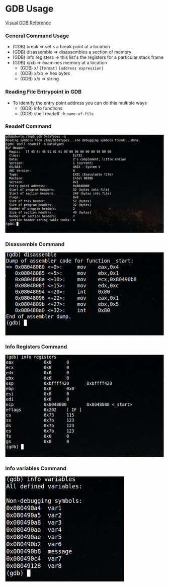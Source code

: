 # GDB Usage

[Visual GDB Reference](http://visualgdb.com/gdbreference/commands/x)

### General Command Usage
* (GDB) break <value> => set's a break point at a location
* (GDB) disassemble => disassembles a section of memory
* (GDB) info registers => this list's the registers for a particular stack frame
* (GDB) x/xb => examines memory at a location
    * (GDB) x/ `[format]` `[address expression]`
    * (GDB) x/xb => hex bytes
    * (GDB) x/s => string

### Reading File Entrypoint in GDB
* To identify the entry point address you can do this multiple ways
    * (GDB) info functions
    * (GDB) shell readelf -h `name-of-file`

### Readelf Command

<kbd><img src="https://github.com/billburn/assembly/blob/master/GDB%20Usage/Screen-Captures/readelf-01.png" /></kbd>

### Disassemble Command

<kbd><img src="https://github.com/billburn/assembly/blob/master/GDB%20Usage/Screen-Captures/disassemble-01.png" /></kbd>

### Info Registers Command

<kbd><img src="https://github.com/billburn/assembly/blob/master/GDB%20Usage/Screen-Captures/info-registers-01.png" /></kbd>

### Info variables Command

<kbd><img src="https://github.com/billburn/assembly/blob/master/GDB%20Usage/Screen-Captures/info-variables-01.png" /></kbd>